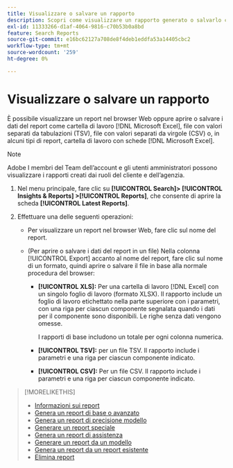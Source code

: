 ```yaml
---
title: Visualizzare o salvare un rapporto
description: Scopri come visualizzare un rapporto generato o salvarlo come file.
exl-id: 11333266-d1af-4064-9816-c70b53b0a8bd
feature: Search Reports
source-git-commit: e16bc62127a708de8f4deb1eddfa53a14405cbc2
workflow-type: tm+mt
source-wordcount: '259'
ht-degree: 0%

---
```


# Visualizzare o salvare un rapporto

È possibile visualizzare un report nel browser Web oppure aprire o salvare i dati del report come cartella di lavoro [!DNL Microsoft Excel], file con valori separati da tabulazioni (TSV), file con valori separati da virgole (CSV) o, in alcuni tipi di report, cartella di lavoro con schede [!DNL Microsoft Excel].

>[!NOTE]
>
>Adobe I membri del Team dell’account e gli utenti amministratori possono visualizzare i rapporti creati dai ruoli del cliente e dell’agenzia.

1. Nel menu principale, fare clic su **[!UICONTROL Search]> [!UICONTROL Insights & Reports] >[!UICONTROL Reports]**, che consente di aprire la scheda **[!UICONTROL Latest Reports]**.

1. Effettuare una delle seguenti operazioni:

   * Per visualizzare un report nel browser Web, fare clic sul nome del report.

   * (Per aprire o salvare i dati del report in un file) Nella colonna [!UICONTROL Export] accanto al nome del report, fare clic sul nome di un formato, quindi aprire o salvare il file in base alla normale procedura del browser:

      * **[!UICONTROL XLS]:**   Per una cartella di lavoro [!DNL Excel] con un singolo foglio di lavoro (formato XLSX). Il rapporto include un foglio di lavoro etichettato nella parte superiore con i parametri, con una riga per ciascun componente segnalata quando i dati per il componente sono disponibili. Le righe senza dati vengono omesse.

        I rapporti di base includono un totale per ogni colonna numerica.

      * **[!UICONTROL TSV]:** per un file TSV. Il rapporto include i parametri e una riga per ciascun componente indicato.

      * **[!UICONTROL CSV]:**   Per un file CSV. Il rapporto include i parametri e una riga per ciascun componente indicato.

>[!MORELIKETHIS]
>
>* [Informazioni sui report](/help/search-social-commerce/reports/report-about.md)
>* [Genera un report di base o avanzato](/help/search-social-commerce/reports/management/basic-advanced/basic-advanced-report-generate.md)
>* [Genera un report di precisione modello](/help/search-social-commerce/reports/management/model-accuracy/model-accuracy-report-generate.md)
>* [Generare un report speciale](/help/search-social-commerce/reports/management/specialty/specialty-report-generate.md)
>* [Genera un report di assistenza](/help/search-social-commerce/reports/management/assist/assist-report-generate.md)
>* [Generare un report da un modello](/help/search-social-commerce/reports/management/report-generate-from-template.md)
>* [Genera un report da un report esistente](/help/search-social-commerce/reports/management/report-generate-from-existing.md)
>* [Elimina report](/help/search-social-commerce/reports/management/report-delete.md)
